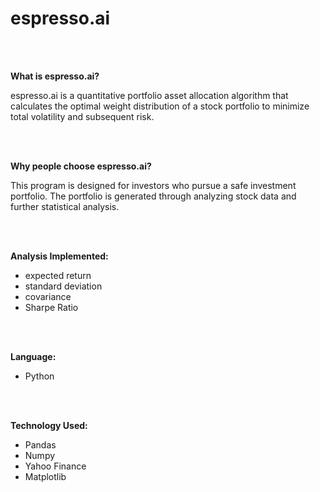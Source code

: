 # espresso.ai

<br>
<br>

**What is espresso.ai?**

espresso.ai is a quantitative portfolio asset allocation algorithm that calculates the optimal weight distribution of a stock portfolio to minimize total  volatility and subsequent risk.

<br>
<br>

**Why people choose espresso.ai?**

This program is designed for investors who pursue a safe investment portfolio.
The portfolio is generated through analyzing stock data and further statistical analysis. 

<br>
<br>

**Analysis Implemented:**
- expected return
- standard deviation
- covariance
- Sharpe Ratio

<br>
<br>

**Language:**
- Python

<br>
<br>

**Technology Used:**
- Pandas
- Numpy
- Yahoo Finance
- Matplotlib


